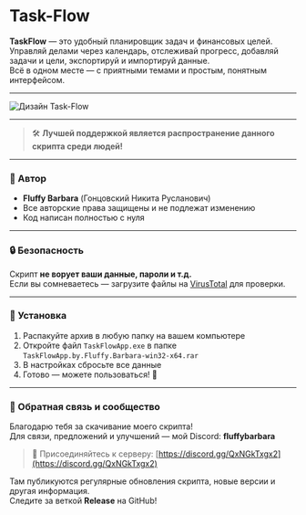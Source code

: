 # Task-Flow

**TaskFlow** — это удобный планировщик задач и финансовых целей.  
Управляй делами через календарь, отслеживай прогресс, добавляй задачи и цели, экспортируй и импортируй данные.  
Всё в одном месте — с приятными темами и простым, понятным интерфейсом.

---

![Дизайн Task-Flow](https://i.postimg.cc/L5PD53wb/image.png)

---
> 🛠️ **Лучшей поддержкой является распространение данного скрипта среди людей!**

---

### 👤 Автор

- **Fluffy Barbara** (Гонцовский Никита Русланович)  
- Все авторские права защищены и не подлежат изменению  
- Код написан полностью с нуля  

---

### 🔒 Безопасность

Скрипт **не ворует ваши данные, пароли и т.д.**  
Если вы сомневаетесь — загрузите файлы на [VirusTotal](https://www.virustotal.com/) для проверки.

---

### 🚀 Установка

1. Распакуйте архив в любую папку на вашем компьютере  
2. Откройте файл `TaskFlowApp.exe` в папке `TaskFlowApp.by.Fluffy.Barbara-win32-x64.rar`  
3. В настройках сбросьте все данные  
4. Готово — можете пользоваться! 🎉  

---

### 🤝 Обратная связь и сообщество

Благодарю тебя за скачивание моего скрипта!  
Для связи, предложений и улучшений — мой Discord: **fluffybarbara**

> 📢 Присоединяйтесь к серверу: [https://discord.gg/QxNGkTxgx2](https://discord.gg/QxNGkTxgx2)

Там публикуются регулярные обновления скрипта, новые версии и другая информация.  
Следите за веткой **Release** на GitHub!
